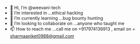 - 👋 Hi, I’m @weevani-tech
- 👀 I’m interested in ...ethical hacking   
- 🌱 I’m currently learning ...bug bounty hunting
- 💞️ I’m looking to collaborate on ...anyone who taught me 
- 📫 How to reach me ...call me on +917974136913 , email on = sharmaaniket0988@gmail.com

<!---
weevani-tech/weevani-tech is a ✨ special ✨ repository because its `README.md` (this file) appears on your GitHub profile.
You can click the Preview link to take a look at your changes.
--->
